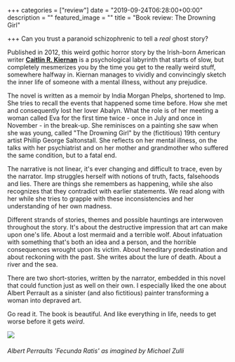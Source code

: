 +++
categories = ["review"]
date = "2019-09-24T06:28:00+00:00"
description = ""
featured_image = ""
title = "Book review: The Drowning Girl"

+++
Can you trust a paranoid schizophrenic to tell a _real_ ghost story?  <!--more-->

Published in 2012, this weird gothic horror story by the Irish-born American writer **[Caitlín R. Kiernan](https://en.wikipedia.org/wiki/Caitl%C3%ADn_R._Kiernan)** is a psychological labyrinth that starts of slow, but completely mesmerizes you by the time you get to the really weird stuff, somewhere halfway in. Kiernan manages to vividly and convincingly sketch the inner life of someone with a mental illness, without any prejudice.

The novel is written as a memoir by India Morgan Phelps, shortened to Imp. She tries to recall the events that happened some time before. How she met and consequently lost her lover Abalyn. What the role is of her meeting a woman called Eva for the first time twice - once in July and once in November - in the break-up. She reminisces on a painting she saw when she was young, called "The Drowning Girl" by the (fictitious) 19th century artist Phillip George Saltonstall. She reflects on her mental illness, on the talks with her psychiatrist and on her mother and grandmother who suffered the same condition, but to a fatal end.

The narrative is not linear, it's ever changing and difficult to trace, even by the narrator. Imp struggles herself with notions of truth, facts, falsehoods and lies. There are things she remembers as happening, while she also recognizes that they contradict with earlier statements. We read along with her while she tries to grapple with these inconsistencies and her understanding of her own madness.

Different strands of stories, themes and possible hauntings are interwoven throughout the story. It's about the destructive impression that art can make upon one's life. About a lost mermaid and a terrible wolf. About infatuation with something that's both an idea and a person, and the horrible consequences wrought upon its victim. About hereditary predestination and about reckoning with the past. She writes about the lure of death. About a river and the sea.

There are two short-stories, written by the narrator, embedded in this novel that could function just as well on their own. I especially liked the one about Albert Perrault as a sinister (and also fictitious) painter transforming a woman into depraved art.

Go read it. The book is beautiful. And like everything in life, needs to get worse before it gets _weird_.

![](https://emyroo.files.wordpress.com/2014/12/perrault1.png)

<h6>Albert Perraults 'Fecunda Ratis' as imagined by Michael Zulli</h6>